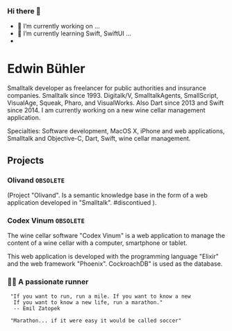 ### Hi there 👋

- 🔭 I’m currently working on ...
- 🌱 I’m currently learning Swift, SwiftUI ...
- 
<!--
**Fulnir/Fulnir** is a ✨ _special_ ✨ repository because its `README.md` (this file) appears on your GitHub profile.

Here are some ideas to get you started:

- 🔭 I’m currently working on ...
- 🌱 I’m currently learning ...
- 👯 I’m looking to collaborate on ...
- 🤔 I’m looking for help with ...
- 💬 Ask me about ...
- 📫 How to reach me: ...
- 😄 Pronouns: ...
- ⚡ Fun fact: ...
-->

# Edwin Bühler

Smalltalk developer as freelancer for public authorities and insurance companies. Smalltalk since 1993. Digitalk/V, SmalltalkAgents, SmallScript, VisualAge, Squeak, Pharo, and VisualWorks. Also Dart since 2013 and Swift since 2014. 
I am currently working on a new wine cellar management application.

Specialties: Software development, MacOS X, iPhone and web applications, Smalltalk and Objective-C, Dart, Swift, wine cellar management.

## Projects

### Olivand `OBSOLETE`
(Project "Olivand". Is a semantic knowledge base in the form of a web application developed in "Smalltalk". #discontiued ).

### Codex Vinum  `OBSOLETE`
The wine cellar software "Codex Vinum" is a web application to manage the content of a wine cellar with a computer, smartphone or tablet. 

This web application is developed with the programming language "Elixir" and the web framework "Phoenix". CockroachDB" is used as the database.

### 🏃🏻 A passionate runner

```
 "If you want to run, run a mile. If you want to know a new 
  If you want to know a new life, run a marathon."
  -- Emil Zatopek 
```

```
 "Marathon... if it were easy it would be called soccer"
```
